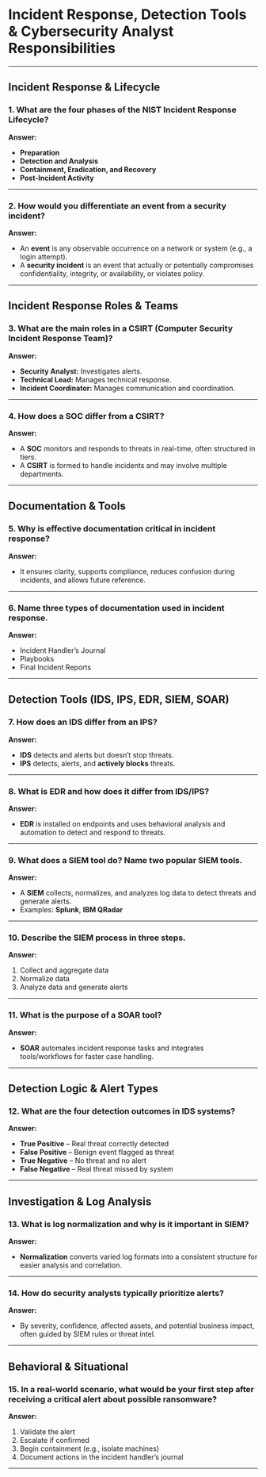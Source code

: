 # Incident Response, Detection Tools & Cybersecurity Analyst Responsibilities

---

## Incident Response & Lifecycle

### 1. What are the four phases of the NIST Incident Response Lifecycle?
**Answer:**
- **Preparation**
- **Detection and Analysis**
- **Containment, Eradication, and Recovery**
- **Post-Incident Activity**

---

### 2. How would you differentiate an event from a security incident?
**Answer:**
- An **event** is any observable occurrence on a network or system (e.g., a login attempt).
- A **security incident** is an event that actually or potentially compromises confidentiality, integrity, or availability, or violates policy.

---

## Incident Response Roles & Teams

### 3. What are the main roles in a CSIRT (Computer Security Incident Response Team)?
**Answer:**
- **Security Analyst:** Investigates alerts.
- **Technical Lead:** Manages technical response.
- **Incident Coordinator:** Manages communication and coordination.

---

### 4. How does a SOC differ from a CSIRT?
**Answer:**
- A **SOC** monitors and responds to threats in real-time, often structured in tiers.
- A **CSIRT** is formed to handle incidents and may involve multiple departments.

---

## Documentation & Tools

### 5. Why is effective documentation critical in incident response?
**Answer:**
- It ensures clarity, supports compliance, reduces confusion during incidents, and allows future reference.

---

### 6. Name three types of documentation used in incident response.
**Answer:**
- Incident Handler’s Journal
- Playbooks
- Final Incident Reports

---

## Detection Tools (IDS, IPS, EDR, SIEM, SOAR)

### 7. How does an IDS differ from an IPS?
**Answer:**
- **IDS** detects and alerts but doesn’t stop threats.
- **IPS** detects, alerts, and **actively blocks** threats.

---

### 8. What is EDR and how does it differ from IDS/IPS?
**Answer:**
- **EDR** is installed on endpoints and uses behavioral analysis and automation to detect and respond to threats.

---

### 9. What does a SIEM tool do? Name two popular SIEM tools.
**Answer:**
- A **SIEM** collects, normalizes, and analyzes log data to detect threats and generate alerts.
- Examples: **Splunk**, **IBM QRadar**

---

### 10. Describe the SIEM process in three steps.
**Answer:**
1. Collect and aggregate data  
2. Normalize data  
3. Analyze data and generate alerts

---

### 11. What is the purpose of a SOAR tool?
**Answer:**
- **SOAR** automates incident response tasks and integrates tools/workflows for faster case handling.

---

## Detection Logic & Alert Types

### 12. What are the four detection outcomes in IDS systems?
**Answer:**
- **True Positive** – Real threat correctly detected  
- **False Positive** – Benign event flagged as threat  
- **True Negative** – No threat and no alert  
- **False Negative** – Real threat missed by system

---

## Investigation & Log Analysis

### 13. What is log normalization and why is it important in SIEM?
**Answer:**
- **Normalization** converts varied log formats into a consistent structure for easier analysis and correlation.

---

### 14. How do security analysts typically prioritize alerts?
**Answer:**
- By severity, confidence, affected assets, and potential business impact, often guided by SIEM rules or threat intel.

---

## Behavioral & Situational

### 15. In a real-world scenario, what would be your first step after receiving a critical alert about possible ransomware?
**Answer:**
1. Validate the alert  
2. Escalate if confirmed  
3. Begin containment (e.g., isolate machines)  
4. Document actions in the incident handler’s journal

---


